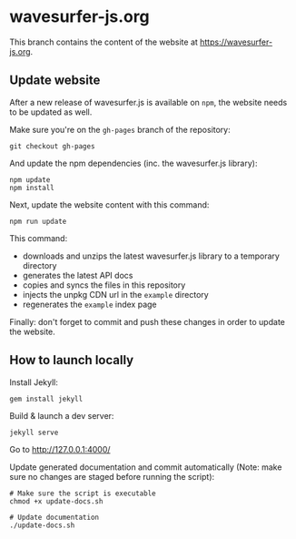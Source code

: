 # wavesurfer-js.org

This branch contains the content of the website at https://wavesurfer-js.org.

## Update website

After a new release of wavesurfer.js is available on `npm`, the website needs to be updated as well.

Make sure you're on the `gh-pages` branch of the repository:


```console
git checkout gh-pages
```

And update the npm dependencies (inc. the wavesurfer.js library):

```console
npm update
npm install
```

Next, update the website content with this command:

```console
npm run update
```

This command:

- downloads and unzips the latest wavesurfer.js library to a temporary directory
- generates the latest API docs
- copies and syncs the files in this repository
- injects the unpkg CDN url in the `example` directory
- regenerates the `example` index page

Finally: don't forget to commit and push these changes in order to update the website.

## How to launch locally

Install Jekyll:

```console
gem install jekyll
```

Build & launch a dev server:

```console
jekyll serve
```

Go to http://127.0.0.1:4000/

Update generated documentation and commit automatically (Note: make sure no changes are staged before running the script):

```console
# Make sure the script is executable
chmod +x update-docs.sh

# Update documentation
./update-docs.sh
```
